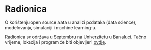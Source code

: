 # Radionica

O korištenju open source alata u analizi podataka (data science), modelovanju, simulaciji i machine learning-u.

Radionica se održava u Septembru na Univerzitetu u Banjaluci. Tačno vrijeme, lokacija i program će biti objevljeni [ovdje](https://github.com/milicag/unibl_radionica/wiki/Program-radionice).
